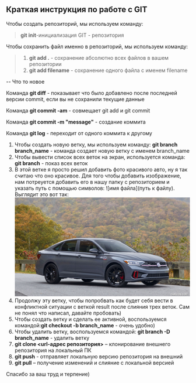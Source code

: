 ## Краткая инструкция по работе с GIT ## 
   Чтобы создать репозиторий, мы используем команду:
> **git init**-инициализация GIT - репозитория 

Чтобы сохранить файл именно в репозиторий, мы используем команду:
> 1. **git add .** - сохранение абсолютно всех файлов в вашем репозитории
> 2. **git add filename** - сохранение одного файла с именем filename   

-- Что то новое  

Команда **git diff** - показывает что было добавлено после последней версии commit, если вы не сохранили текущие данные  

Команда **git commit -am** - совмещает git add и git commit  

Команда **git commit -m "message"** - создание коммита  

Команда **git log** - переходит от одного коммита к другому
1. Чтобы создать новую ветку, мы используем команду:
**git branch branch_name** - команда создает новую ветку с именем branch_name  
2. Чтобы вывести список всех веток на экран, используется команда:
**git branch** - показ всех веток  
3. В этой ветке я просто решил добавить фото красивого авто, ну я так считаю что оно красивое. Для того чтобы добавить изображение, нам потреуется добавить его в нашу папку с репозиторием и указать путь с помощью символов: ![имя файла](путь к файлу). Выглядит это вот так:  
![VW jeatta GLI 2022](auto.jpg)
4. Продолжу эту ветку, чтобы попробвать как будет себя вести в конфликтной ситуации с веткой result после слияния трех веток. Сам не понял что написал, давайте пробовать)  
5. Чтобы создать ветку и сделать ее активной, воспользуемся командой:**git checkout -b branch_name** - очень удобно)  
6. Чтобы удалить ветку, воспользуемся командой:
**git branch -D branch_name** - удалить ветку  
7. **git clone <url-адрес репозитория>** – клонирование внешнего репозитория на  локальный ПК  
8. **git push** - отправляет локальную версию репозитория на внешний  
9. **git pull** – получение изменений и слияние с локальной версией

Спасибо за ваш труд и терпение) 